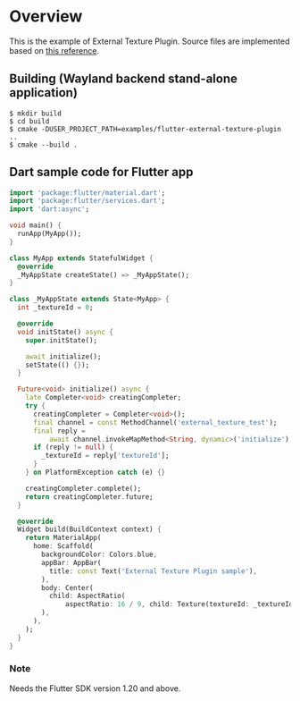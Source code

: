 # Overview

This is the example of External Texture Plugin. Source files are implemented based on [this reference](https://github.com/jnschulze/flutter-playground/tree/master/windows_texture_test).

## Building (Wayland backend stand-alone application)

```Shell
$ mkdir build
$ cd build
$ cmake -DUSER_PROJECT_PATH=examples/flutter-external-texture-plugin ..
$ cmake --build .
```

## Dart sample code for Flutter app

```Dart
import 'package:flutter/material.dart';
import 'package:flutter/services.dart';
import 'dart:async';

void main() {
  runApp(MyApp());
}

class MyApp extends StatefulWidget {
  @override
  _MyAppState createState() => _MyAppState();
}

class _MyAppState extends State<MyApp> {
  int _textureId = 0;

  @override
  void initState() async {
    super.initState();

    await initialize();
    setState(() {});
  }

  Future<void> initialize() async {
    late Completer<void> creatingCompleter;
    try {
      creatingCompleter = Completer<void>();
      final channel = const MethodChannel('external_texture_test');
      final reply =
          await channel.invokeMapMethod<String, dynamic>('initialize');
      if (reply != null) {
        _textureId = reply['textureId'];
      }
    } on PlatformException catch (e) {}

    creatingCompleter.complete();
    return creatingCompleter.future;
  }

  @override
  Widget build(BuildContext context) {
    return MaterialApp(
      home: Scaffold(
        backgroundColor: Colors.blue,
        appBar: AppBar(
          title: const Text('External Texture Plugin sample'),
        ),
        body: Center(
          child: AspectRatio(
              aspectRatio: 16 / 9, child: Texture(textureId: _textureId)),
        ),
      ),
    );
  }
}
```

### Note

Needs the Flutter SDK version 1.20 and above.
